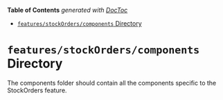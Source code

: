 <!-- START doctoc generated TOC please keep comment here to allow auto update -->
<!-- DON'T EDIT THIS SECTION, INSTEAD RE-RUN doctoc TO UPDATE -->

**Table of Contents** _generated with [DocToc](https://github.com/thlorenz/doctoc)_

- [`features/stockOrders/components` Directory](#featuresstockorderscomponents-directory)

<!-- END doctoc generated TOC please keep comment here to allow auto update -->

# `features/stockOrders/components` Directory

The components folder should contain all the components specific to the StockOrders feature.

